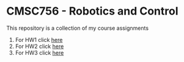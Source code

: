 # CMSC756 - Robotics and Control
This repository is a collection of my course assignments

1. For HW1 click [here](https://github.com/DrKraig/CMSC756/tree/master/src/HW1)
2. For HW2 click [here](https://github.com/DrKraig/CMSC756/tree/master/src/HW2)
3. For HW3 click [here](https://github.com/DrKraig/CMSC756/tree/master/src/HW3)